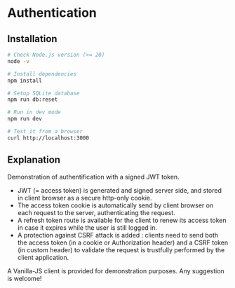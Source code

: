 # Authentication

## Installation

```bash
# Check Node.js version (>= 20)
node -v

# Install dependencies
npm install

# Setup SQLite database
npm run db:reset

# Run in dev mode
npm run dev

# Test it from a browser
curl http://localhost:3000
```

## Explanation

Demonstration of authentification with a signed JWT token.

- JWT (= access token) is generated and signed server side, and stored in client browser as a secure http-only cookie.
- The access token cookie is automatically send by client browser on each request to the server, authenticating the request. 
- A refresh token route is available for the client to renew its access token in case it expires while the user is still logged in.
- A protection against CSRF attack is added : clients need to send both the access token (in a cookie or Authorization header) and a CSRF token (in custom header) to validate the request is trustfully performed by the client application.


A Vanilla-JS client is provided for demonstration purposes. Any suggestion is welcome!
